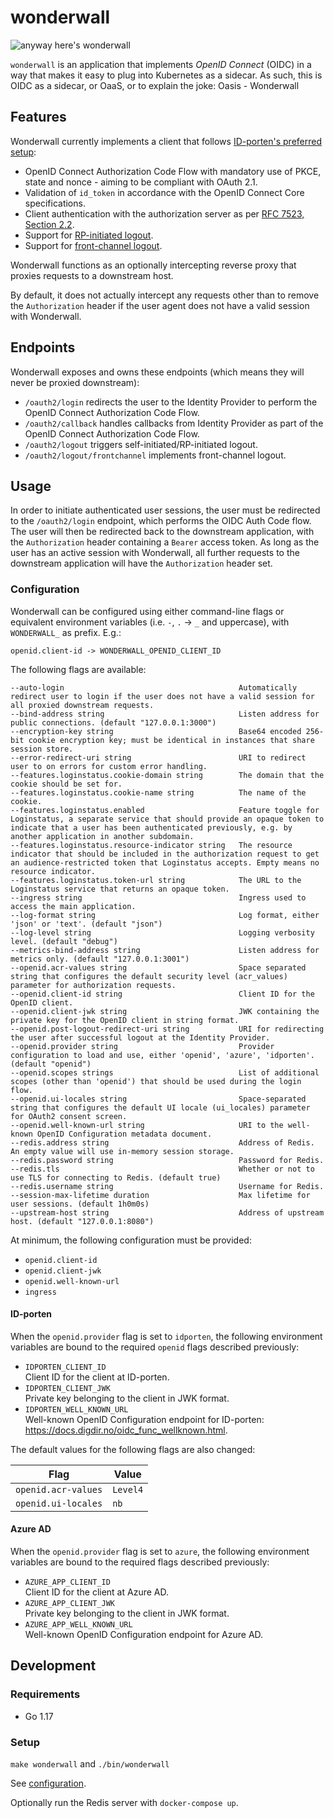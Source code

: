 # wonderwall

![anyway here's wonderwall](https://i.imgur.com/NhRLEej.png)

`wonderwall` is an application that implements _OpenID Connect_ (OIDC) in a way that makes it easy to plug into
Kubernetes as a sidecar. As such, this is OIDC as a sidecar, or OaaS, or to explain the joke: Oasis - Wonderwall

## Features

Wonderwall currently implements a client that
follows [ID-porten's preferred setup](https://docs.digdir.no/oidc_guide_idporten.html):

- OpenID Connect Authorization Code Flow with mandatory use of PKCE, state and nonce - aiming to be compliant with OAuth
  2.1.
- Validation of `id_token` in accordance with the OpenID Connect Core specifications.
- Client authentication with the authorization server as
  per [RFC 7523, Section 2.2](https://datatracker.ietf.org/doc/html/rfc7523).
- Support for [RP-initiated logout](https://openid.net/specs/openid-connect-rpinitiated-1_0.html).
- Support for [front-channel logout](https://openid.net/specs/openid-connect-frontchannel-1_0.html).

Wonderwall functions as an optionally intercepting reverse proxy that proxies requests to a downstream host.

By default, it does not actually intercept any requests other than to remove the `Authorization` header if the user
agent does not have a valid session with Wonderwall.

## Endpoints

Wonderwall exposes and owns these endpoints (which means they will never be proxied downstream):

* `/oauth2/login` redirects the user to the Identity Provider to perform the OpenID Connect Authorization Code Flow.
* `/oauth2/callback` handles callbacks from Identity Provider as part of the OpenID Connect Authorization Code Flow.
* `/oauth2/logout` triggers self-initiated/RP-initiated logout.
* `/oauth2/logout/frontchannel` implements front-channel logout.

## Usage

In order to initiate authenticated user sessions, the user must be redirected to the `/oauth2/login` endpoint, which
performs the OIDC Auth Code flow. The user will then be redirected back to the downstream application, with
the `Authorization` header containing a `Bearer`
access token. As long as the user has an active session with Wonderwall, all further requests to the downstream
application will have the `Authorization` header set.

### Configuration

Wonderwall can be configured using either command-line flags or equivalent environment variables (i.e. `-`, `.` -> `_`
and uppercase), with `WONDERWALL_` as prefix. E.g.:

```text
openid.client-id -> WONDERWALL_OPENID_CLIENT_ID
```

The following flags are available:

```shell
--auto-login                                       Automatically redirect user to login if the user does not have a valid session for all proxied downstream requests.
--bind-address string                              Listen address for public connections. (default "127.0.0.1:3000")
--encryption-key string                            Base64 encoded 256-bit cookie encryption key; must be identical in instances that share session store.
--error-redirect-uri string                        URI to redirect user to on errors for custom error handling.
--features.loginstatus.cookie-domain string        The domain that the cookie should be set for.
--features.loginstatus.cookie-name string          The name of the cookie.
--features.loginstatus.enabled                     Feature toggle for Loginstatus, a separate service that should provide an opaque token to indicate that a user has been authenticated previously, e.g. by another application in another subdomain.
--features.loginstatus.resource-indicator string   The resource indicator that should be included in the authorization request to get an audience-restricted token that Loginstatus accepts. Empty means no resource indicator.
--features.loginstatus.token-url string            The URL to the Loginstatus service that returns an opaque token.
--ingress string                                   Ingress used to access the main application.
--log-format string                                Log format, either 'json' or 'text'. (default "json")
--log-level string                                 Logging verbosity level. (default "debug")
--metrics-bind-address string                      Listen address for metrics only. (default "127.0.0.1:3001")
--openid.acr-values string                         Space separated string that configures the default security level (acr_values) parameter for authorization requests.
--openid.client-id string                          Client ID for the OpenID client.
--openid.client-jwk string                         JWK containing the private key for the OpenID client in string format.
--openid.post-logout-redirect-uri string           URI for redirecting the user after successful logout at the Identity Provider.
--openid.provider string                           Provider configuration to load and use, either 'openid', 'azure', 'idporten'. (default "openid")
--openid.scopes strings                            List of additional scopes (other than 'openid') that should be used during the login flow.
--openid.ui-locales string                         Space-separated string that configures the default UI locale (ui_locales) parameter for OAuth2 consent screen.
--openid.well-known-url string                     URI to the well-known OpenID Configuration metadata document.
--redis.address string                             Address of Redis. An empty value will use in-memory session storage.
--redis.password string                            Password for Redis.
--redis.tls                                        Whether or not to use TLS for connecting to Redis. (default true)
--redis.username string                            Username for Redis.
--session-max-lifetime duration                    Max lifetime for user sessions. (default 1h0m0s)
--upstream-host string                             Address of upstream host. (default "127.0.0.1:8080")
```

At minimum, the following configuration must be provided:

- `openid.client-id`
- `openid.client-jwk`
- `openid.well-known-url`
- `ingress`

#### ID-porten

When the `openid.provider` flag is set to `idporten`, the following environment variables are bound to the required `openid`
flags described previously:

- `IDPORTEN_CLIENT_ID`  
  Client ID for the client at ID-porten.
- `IDPORTEN_CLIENT_JWK`  
  Private key belonging to the client in JWK format.
- `IDPORTEN_WELL_KNOWN_URL`  
  Well-known OpenID Configuration endpoint for ID-porten: <https://docs.digdir.no/oidc_func_wellknown.html>.

The default values for the following flags are also changed:

| Flag | Value |
| ---- | ----- |
| `openid.acr-values` | `Level4` |
| `openid.ui-locales` | `nb` |

#### Azure AD

When the `openid.provider` flag is set to `azure`, the following environment variables are bound to the required flags
described previously:

- `AZURE_APP_CLIENT_ID`  
  Client ID for the client at Azure AD.
- `AZURE_APP_CLIENT_JWK`  
  Private key belonging to the client in JWK format.
- `AZURE_APP_WELL_KNOWN_URL`  
  Well-known OpenID Configuration endpoint for Azure AD.

## Development

### Requirements

- Go 1.17

### Setup

`make wonderwall` and `./bin/wonderwall`

See [configuration](#configuration).

Optionally run the Redis server with `docker-compose up`.
